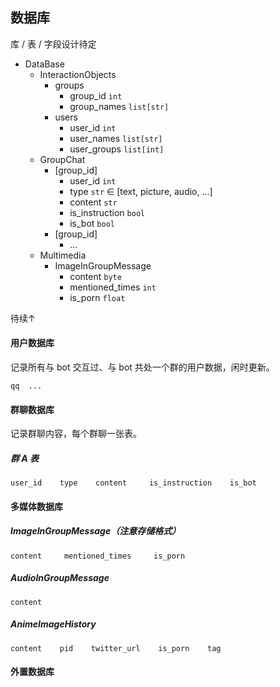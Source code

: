 ## 数据库

库 / 表 / 字段设计待定

- DataBase
  - InteractionObjects
    - groups
      - group_id `int`
      - group_names `list[str]`
    - users
      - user_id `int`
      - user_names `list[str]`
      - user_groups `list[int]`
  - GroupChat
    - [group_id]
      - user_id `int`
      - type `str` $\in$ [text, picture, audio, ...]
      - content `str`
      - is_instruction `bool`
      - is_bot `bool`
    - [group_id]
      - ...
  - Multimedia
    - ImageInGroupMessage
      - content `byte`
      - mentioned_times `int`
      - is_porn `float`



待续↑



#### 用户数据库

记录所有与 bot 交互过、与 bot 共处一个群的用户数据，闲时更新。

    qq  ...

#### 群聊数据库

记录群聊内容，每个群聊一张表。

##### 群 A 表

    user_id    type    content     is_instruction    is_bot

#### 多媒体数据库

##### ImageInGroupMessage（注意存储格式）

    content     mentioned_times     is_porn

##### AudioInGroupMessage

    content

##### AnimeImageHistory

    content    pid    twitter_url    is_porn    tag

#### 外置数据库
